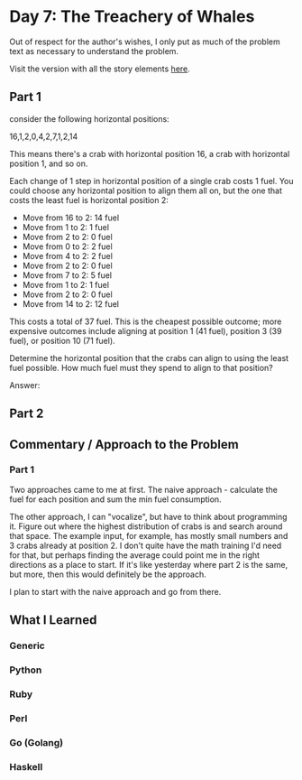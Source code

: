 # Day 7: The Treachery of Whales

Out of respect for the author's wishes, I only put as much of the problem text as necessary to understand the problem.

Visit the version with all the story elements [here](https://adventofcode.com/2021/day/7).

## Part 1
consider the following horizontal positions:

16,1,2,0,4,2,7,1,2,14

This means there's a crab with horizontal position 16, a crab with horizontal position 1, and so on.

Each change of 1 step in horizontal position of a single crab costs 1 fuel. You could choose any horizontal position to align them all on, but the one that costs the least fuel is horizontal position 2:

- Move from 16 to 2: 14 fuel
- Move from 1 to 2: 1 fuel
- Move from 2 to 2: 0 fuel
- Move from 0 to 2: 2 fuel
- Move from 4 to 2: 2 fuel
- Move from 2 to 2: 0 fuel
- Move from 7 to 2: 5 fuel
- Move from 1 to 2: 1 fuel
- Move from 2 to 2: 0 fuel
- Move from 14 to 2: 12 fuel

This costs a total of 37 fuel. This is the cheapest possible outcome; more expensive outcomes include aligning at position 1 (41 fuel), position 3 (39 fuel), or position 10 (71 fuel).

Determine the horizontal position that the crabs can align to using the least fuel possible. How much fuel must they spend to align to that position?

Answer:

## Part 2

## Commentary / Approach to the Problem
### Part 1
Two approaches came to me at first. The naive approach - calculate the fuel for each position and sum the min fuel consumption.

The other approach, I can "vocalize", but have to think about programming it. Figure out where the highest distribution of crabs is and search around that space. The example input, for example, has mostly small numbers and 3 crabs already at position 2. I don't quite have the math training I'd need for that, but perhaps finding the average could point me in the right directions as a place to start. If it's like yesterday where part 2 is the same, but more, then this would definitely be the approach. 

I plan to start with the naive approach and go from there.

## What I Learned

### Generic

### Python

### Ruby

### Perl

### Go (Golang)

### Haskell
    